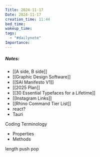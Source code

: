 ```yaml
---
Title: 2024-11-17
Date: 2024-11-17
creation_time: 11:44
bed_time: 
wakeup_time: 
tags:
  - "#dailynote"
Importance:
---
```

##### Notes:
- [[A side, B side]]
- [[Graphic Design Software]]
- [[SAI Manifesto V1]]
- [[2025 Plan]]
- [[30 Essential Typefaces for a Lifetime]]
- [[Instagram Links]]
- [[Rhino Command Tier List]]
- react?
- Tauri

Coding Terminology
- Properties
- Methods


length
push
pop

